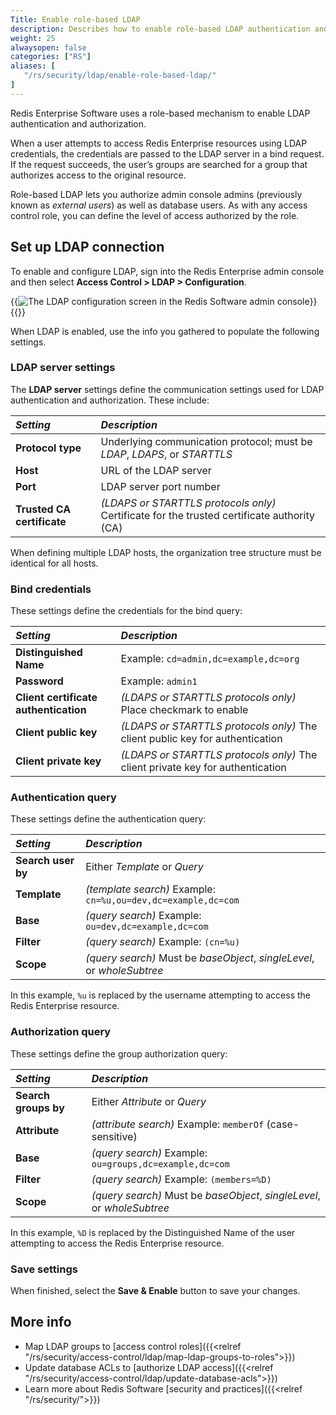 ```yaml
---
Title: Enable role-based LDAP
description: Describes how to enable role-based LDAP authentication and authorization using the Redis Enterprise admin console.
weight: 25
alwaysopen: false
categories: ["RS"]
aliases: [
   "/rs/security/ldap/enable-role-based-ldap/" 
]
---
```


Redis Enterprise Software uses a role-based mechanism to enable LDAP authentication and authorization.  

When a user attempts to access Redis Enterprise resources using LDAP credentials, the credentials are passed to the LDAP server in a bind request. If the request succeeds, the user’s groups are searched for a group that authorizes access to the original resource.

Role-based LDAP lets you authorize admin console admins (previously known as _external users_) as well as database users.  As with any access control role, you can define the level of access authorized by the role.

## Set up LDAP connection

To enable and configure LDAP, sign into the Redis Enterprise admin console and then select **Access Control > LDAP > Configuration**.

{{<image filename="images/rs/screenshots/cluster/security-ldap.png" alt="The LDAP configuration screen in the Redis Software admin console" >}}{{</image>}}

When LDAP is enabled, use the info you gathered to populate the following settings.

### LDAP server settings

The **LDAP server** settings define the communication settings used for LDAP authentication and authorization. These include:

| _Setting_ | _Description_ | 
|:----------|:--------------|
| **Protocol type** | Underlying communication protocol; must be _LDAP_, _LDAPS_, or _STARTTLS_ |
| **Host** | URL of the LDAP server |
| **Port** | LDAP server port number |
| **Trusted CA certificate** |  _(LDAPS or STARTTLS protocols only)_ Certificate for the trusted certificate authority (CA) |

When defining multiple LDAP hosts, the organization tree structure must be identical for all hosts.

### Bind credentials

These settings define the credentials for the bind query:

| _Setting_ | _Description_ | 
|:----------|:--------------|
| **Distinguished Name** | Example: `cd=admin,dc=example,dc=org` |
| **Password** | Example: `admin1` |
| **Client certificate authentication** |_(LDAPS or STARTTLS protocols only)_ Place checkmark to enable | 
| **Client public key** | _(LDAPS or STARTTLS protocols only)_ The client public key for authentication |
| **Client private key** | _(LDAPS or STARTTLS protocols only)_ The client private key for authentication |

### Authentication query

These settings define the authentication query:

| _Setting_ | _Description_ | 
|:----------|:--------------|
| **Search user by** | Either _Template_ or _Query_ |
| **Template** | _(template search)_ Example: `cn=%u,ou=dev,dc=example,dc=com` |
| **Base** | _(query search)_ Example: `ou=dev,dc=example,dc=com` |
| **Filter** | _(query search)_ Example: `(cn=%u)` |
| **Scope**  | _(query search)_ Must be _baseObject_, _singleLevel_, or _wholeSubtree_ |

In this example, `%u` is replaced by the username attempting to access the Redis Enterprise resource.

### Authorization query

These settings define the group authorization query:

| _Setting_ | _Description_ | 
|:----------|:--------------|
| **Search groups by** | Either _Attribute_ or _Query_ |
| **Attribute** | _(attribute search)_ Example: `memberOf` (case-sensitive) |
| **Base** | _(query search)_ Example: `ou=groups,dc=example,dc=com` |
| **Filter** | _(query search)_ Example: `(members=%D)` |
| **Scope**  | _(query search)_ Must be _baseObject_, _singleLevel_, or _wholeSubtree_ |

In this example, `%D` is replaced by the Distinguished Name of the user attempting to access the Redis Enterprise resource.

### Save settings

When finished, select the **Save & Enable** button to save your changes.

## More info

- Map LDAP groups to [access control roles]({{<relref "/rs/security/access-control/ldap/map-ldap-groups-to-roles">}})
- Update database ACLs to [authorize LDAP access]({{<relref "/rs/security/access-control/ldap/update-database-acls">}})
- Learn more about Redis Software [security and practices]({{<relref "/rs/security/">}})

